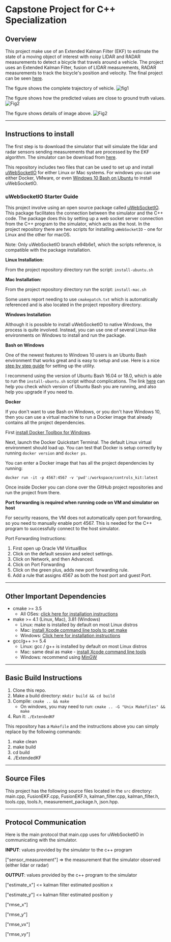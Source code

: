 # Capstone Project for C++ Specialization

## Overview

This project make use of an Extended Kalman Filter (EKF) to estimate the state of a moving object of interest with noisy LIDAR and RADAR measurements to detect a bicycle that travels around a vehicle. The project uses an Extended Kalman Filter, fusion of LIDAR measurements, RADAR measurements to track the bicycle's position and velocity.
The final project can be seen [here](https://youtu.be/0uBDKslP_js).

The figure shows the complete trajectory of vehicle.
![fig1](images/grap1.png)

The figure shows how the predicted values are close to ground truth values.
![Fig2](images/meas.png)

The figure shows details of image above.
![Fig2](images/zoom.png)

---

## Instructions to install

The first step is to download the simulator that will simulate the lidar and radar sensors sending measurements that are processed by the EKF algorithm. The simulator can be download from [here](https://github.com/udacity/self-driving-car-sim/releases/).

This repository includes two files that can be used to set up and install [uWebSocketIO](https://github.com/uWebSockets/uWebSockets) for either Linux or Mac systems. For windows you can use either Docker, VMware, or even [Windows 10 Bash on Ubuntu](https://www.howtogeek.com/249966/how-to-install-and-use-the-linux-bash-shell-on-windows-10/) to install uWebSocketIO. 

### uWebSocketIO Starter Guide

This project involve using an open source package called [uWebSocketIO](https://github.com/uNetworking/uWebSockets). This package facilitates the connection between the simulator and the C++ code. The package does this by setting up a web socket server connection from the C++ program to the simulator, which acts as the host. In the project repository there are two scripts for installing `uWebSocketIO` - one for Linux and the other for macOS.

Note: Only uWebSocketIO branch e94b6e1, which the scripts reference, is compatible with the package installation.

**Linux Installation:**

From the project repository directory run the script: `install-ubuntu.sh`

**Mac Installation:**

From the project repository directory run the script: `install-mac.sh`

Some users report needing to use `cmakepatch.txt` which is automatically referenced and is also located in the project repository directory.

**Windows Installation**

Although it is possible to install uWebSocketIO to native Windows, the process is quite involved. Instead, you can use one of several Linux-like environments on Windows to install and run the package.

**Bash on Windows**

One of the newest features to Windows 10 users is an Ubuntu Bash environment that works great and is easy to setup and use. Here is a nice [step by step guide](https://www.howtogeek.com/249966/how-to-install-and-use-the-linux-bash-shell-on-windows-10/) for setting up the utility.

I recommend using the version of Ubuntu Bash 16.04 or 18.0, which is able to run the `install-ubuntu.sh` script without complications. The link [here](https://www.howtogeek.com/278152/how-to-update-the-windows-bash-shell/) can help you check which version of Ubuntu Bash you are running, and also help you upgrade if you need to.

**Docker**

If you don't want to use Bash on Windows, or you don't have Windows 10, then you can use a virtual machine to run a Docker image that already contains all the project dependencies.

First [install Docker Toolbox for Windows](https://docs.docker.com/toolbox/toolbox_install_windows/).

Next, launch the Docker Quickstart Terminal. The default Linux virtual environment should load up. You can test that Docker is setup correctly by running `docker version` and `docker ps`.

You can enter a Docker image that has all the project dependencies by running:

```
docker run -it -p 4567:4567 -v 'pwd':/workspace/controls_kit:latest
```

Once inside Docker you can clone over the GitHub project repositories and run the project from there.

**Port forwarding is required when running code on VM and simulator on host**

For security reasons, the VM does not automatically open port forwarding, so you need to manually enable port 4567. This is needed for the C++ program to successfully connect to the host simulator.

Port Forwarding Instructions:

1. First open up Oracle VM VirtualBox
2. Click on the default session and select settings.
3. Click on Network, and then Advanced.
4. Click on Port Forwarding
5. Click on the green plus, adds new port forwarding rule.
6. Add a rule that assigns 4567 as both the host port and guest Port.

---

## Other Important Dependencies

* cmake >= 3.5
  * All OSes: [click here for installation instructions](https://cmake.org/install/)
* make >= 4.1 (Linux, Mac), 3.81 (Windows)
  * Linux: make is installed by default on most Linux distros
  * Mac: [install Xcode command line tools to get make](https://developer.apple.com/xcode/features/)
  * Windows: [Click here for installation instructions](http://gnuwin32.sourceforge.net/packages/make.htm)
* gcc/g++ >= 5.4
  * Linux: gcc / g++ is installed by default on most Linux distros
  * Mac: same deal as make - [install Xcode command line tools](https://developer.apple.com/xcode/features/)
  * Windows: recommend using [MinGW](http://www.mingw.org/)

---

## Basic Build Instructions

1. Clone this repo.
2. Make a build directory: `mkdir build && cd build`
3. Compile: `cmake .. && make` 
   * On windows, you may need to run: `cmake .. -G "Unix Makefiles" && make`
4. Run it: `./ExtendedKF `

This repository has a `Makefile` and the instructions above you can simply replace by the following commands:

1. make clean
2. make build
3. cd build
4. ./ExtendedKF

---
## Source Files ##

This project has the following source files located in the `src` directory: main.cpp, FusionEKF.cpp, FusionEKF.h, kalman_filter.cpp, kalman_filter.h, tools.cpp, tools.h, measurement_package.h, json.hpp.

---
## Protocol Communication ##

Here is the main protocol that main.cpp uses for uWebSocketIO in communicating with the simulator.

**INPUT**: values provided by the simulator to the c++ program

["sensor_measurement"] => the measurement that the simulator observed (either lidar or radar)

**OUTPUT**: values provided by the c++ program to the simulator

["estimate_x"] <= kalman filter estimated position x

["estimate_y"] <= kalman filter estimated position y

["rmse_x"]

["rmse_y"]

["rmse_vx"]

["rmse_vy"]
